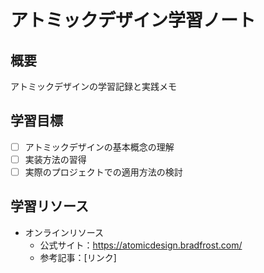 # アトミックデザイン学習ノート

## 概要
アトミックデザインの学習記録と実践メモ

## 学習目標
- [ ] アトミックデザインの基本概念の理解
- [ ] 実装方法の習得
- [ ] 実際のプロジェクトでの適用方法の検討

## 学習リソース
- オンラインリソース
  - 公式サイト：https://atomicdesign.bradfrost.com/
  - 参考記事：[リンク]


